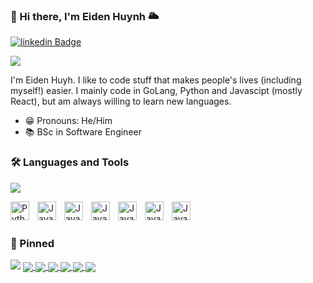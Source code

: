 ### 👋 Hi there, I'm Eiden Huynh 🌥️
[![linkedin Badge](https://img.shields.io/badge/eiden--huynh-blue?style=social&logo=Linkedin&logoColor=blue&link=https://www.linkedin.com/in/eidenhuynh)](https://www.linkedin.com/in/eidenhuynh)

<img src="https://user-images.githubusercontent.com/73097560/115834477-dbab4500-a447-11eb-908a-139a6edaec5c.gif">

I'm Eiden Huyh. I like to code stuff that makes people's lives (including myself!) easier. I mainly code in GoLang, Python and Javascipt (mostly React), but am always willing to learn new languages.


- 😁 Pronouns: He/Him
- 📚 BSc in Software Engineer

### 🛠 Languages and Tools
<img src="https://user-images.githubusercontent.com/73097560/115834477-dbab4500-a447-11eb-908a-139a6edaec5c.gif">

<img align="left" alt="Python" width="30px" style="padding-right:10px;"   
  src="https://cdn.jsdelivr.net/gh/devicons/devicon/icons/python/python-original.svg">
<img align="left" alt="Java" width="30px" style="padding-right:10px;"   
  src="https://cdn.jsdelivr.net/gh/devicons/devicon/icons/java/java-original.svg">
<img align="left" alt="Java" width="30px" style="padding-right:10px;"   
  src="https://cdn.jsdelivr.net/gh/devicons/devicon/icons/anaconda/anaconda-original.svg">
<img align="left" alt="Java" width="30px" style="padding-right:10px;"   
  src="https://cdn.jsdelivr.net/gh/devicons/devicon/icons/git/git-original.svg">
<img align="left" alt="Java" width="30px" style="padding-right:10px;"   
  src="https://cdn.jsdelivr.net/gh/devicons/devicon/icons/docker/docker-original.svg">
<img align="left" alt="Java" width="30px" style="padding-right:10px;"   
  src="https://cdn.jsdelivr.net/gh/devicons/devicon/icons/postgresql/postgresql-original.svg">
<img align="left" alt="Java" width="30px" style="padding-right:10px;"   
  src="https://cdn.jsdelivr.net/gh/devicons/devicon/icons/mysql/mysql-original.svg">
<br>
<br>

### 📌 Pinned
<img src="https://user-images.githubusercontent.com/73097560/115834477-dbab4500-a447-11eb-908a-139a6edaec5c.gif">

<a href="https://github.com/eidenhuynh/Flowers-Classification/">
  <img align="center" src="https://github-readme-stats.vercel.app/api/pin/?username=eidenhuyh&repo=Flowers-Classification&theme=dracula" />
</a>    
<a href="https://github.com/eidenhuynh/predict-the-number-of-positive-cases-with-covid-19.git">
  <!-- Change the `github-readme-stats.anuraghazra1.vercel.app` to `github-readme-stats.vercel.app`  -->
  <img align="center" src="https://github-readme-stats.anuraghazra1.vercel.app/api/pin/?username=eidenhuyh&repo=predict-the-number-of-positive-cases-with-covid-19&theme=onedark" />
</a>
<a href="https://github.com/eidenhuynh/research-cnn-and-resnet.git">
  <!-- Change the `github-readme-stats.anuraghazra1.vercel.app` to `github-readme-stats.vercel.app`  -->
  <img align="center" src="https://github-readme-stats.anuraghazra1.vercel.app/api/pin/?username=eidenhuyh&repo=research-cnn-and-resnet&theme=cobalt" />
</a>    
<a href="https://github.com/eidenhuynh/Image-Captioning.git">
  <!-- Change the `github-readme-stats.anuraghazra1.vercel.app` to `github-readme-stats.vercel.app`  -->
  <img align="center" src="https://github-readme-stats.anuraghazra1.vercel.app/api/pin/?username=eidenhuyh&repo=Image-Captioning&theme=synthwave" />
</a>
<a href="https://github.com/eidenhuynh/RostaMusic.git">
  <!-- Change the `github-readme-stats.anuraghazra1.vercel.app` to `github-readme-stats.vercel.app`  -->
  <img align="center" src="https://github-readme-stats.anuraghazra1.vercel.app/api/pin/?username=eidenhuyh&repo=RostaMusic&theme=radical" />
</a>    
<a href="https://github.com/eidenhuynh/WebSitePharmacy-CN.NET.git">
  <!-- Change the `github-readme-stats.anuraghazra1.vercel.app` to `github-readme-stats.vercel.app`  -->
  <img align="center" src="https://github-readme-stats.anuraghazra1.vercel.app/api/pin/?username=eidenhuyh&repo=WebSitePharmacy-CN.NET&theme=merko" />
</a>
